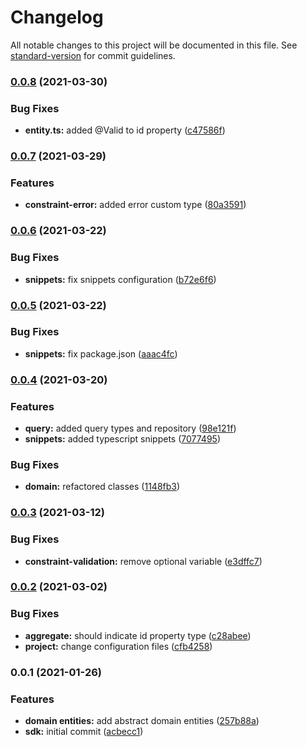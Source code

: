 # Changelog

All notable changes to this project will be documented in this file. See [standard-version](https://github.com/conventional-changelog/standard-version) for commit guidelines.

### [0.0.8](https://github.com/GEBittencourt/sdk-jsddd/compare/v0.0.7...v0.0.8) (2021-03-30)


### Bug Fixes

* **entity.ts:** added @Valid to id property ([c47586f](https://github.com/GEBittencourt/sdk-jsddd/commit/c47586fc6c30fce7a08aea4381f5c62117d55c8d))

### [0.0.7](https://github.com/GEBittencourt/sdk-jsddd/compare/v0.0.6...v0.0.7) (2021-03-29)


### Features

* **constraint-error:** added error custom type ([80a3591](https://github.com/GEBittencourt/sdk-jsddd/commit/80a35910e97c40d66a633c926d4e19ea8eecc016))

### [0.0.6](https://github.com/GEBittencourt/sdk-jsddd/compare/v0.0.5...v0.0.6) (2021-03-22)


### Bug Fixes

* **snippets:** fix snippets configuration ([b72e6f6](https://github.com/GEBittencourt/sdk-jsddd/commit/b72e6f69d3bae2567147bdfe16daf9553070cfd2))

### [0.0.5](https://github.com/GEBittencourt/sdk-jsddd/compare/v0.0.4...v0.0.5) (2021-03-22)


### Bug Fixes

* **snippets:** fix package.json ([aaac4fc](https://github.com/GEBittencourt/sdk-jsddd/commit/aaac4fca635eac7e13d8aa53b091c31f08a92122))

### [0.0.4](https://github.com/GEBittencourt/sdk-jsddd/compare/v0.0.3...v0.0.4) (2021-03-20)


### Features

* **query:** added query types and repository ([98e121f](https://github.com/GEBittencourt/sdk-jsddd/commit/98e121f15ba08901d6bb83dbacdaa8ab3033f51c))
* **snippets:** added typescript snippets ([7077495](https://github.com/GEBittencourt/sdk-jsddd/commit/707749520a9aba574af3fa20c26a04a30d455e29))


### Bug Fixes

* **domain:** refactored classes ([1148fb3](https://github.com/GEBittencourt/sdk-jsddd/commit/1148fb3c991443121934f1ec6f999bd3fe735f2b))

### [0.0.3](https://github.com/GEBittencourt/sdk-jsddd/compare/v0.0.2...v0.0.3) (2021-03-12)


### Bug Fixes

* **constraint-validation:** remove optional variable ([e3dffc7](https://github.com/GEBittencourt/sdk-jsddd/commit/e3dffc7209f4a5d088a84b927449c9a8b445f0c1))

### [0.0.2](https://github.com/GEBittencourt/sdk-jsddd/compare/v0.0.1...v0.0.2) (2021-03-02)


### Bug Fixes

* **aggregate:** should indicate id property type ([c28abee](https://github.com/GEBittencourt/sdk-jsddd/commit/c28abee07df31efb6bed18bbe0eb8fa2d88acb14))
* **project:** change configuration files ([cfb4258](https://github.com/GEBittencourt/sdk-jsddd/commit/cfb425842d9e0cd7ae3fbe4f1670e65bef4c8fd8))

### 0.0.1 (2021-01-26)


### Features

* **domain entities:** add abstract domain entities ([257b88a](https://github.com/GEBittencourt/sdk-jsddd/commit/257b88a11dc8f9f23ba25c6bc342aa3057be9a76))
* **sdk:** initial commit ([acbecc1](https://github.com/GEBittencourt/sdk-jsddd/commit/acbecc1db0bc35daf445643632013b8b48fd51db))
